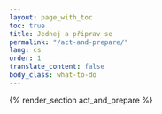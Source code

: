 ```yaml
---
layout: page_with_toc
toc: true
title: Jednej a připrav se
permalink: "/act-and-prepare/"
lang: cs
order: 1
translate_content: false
body_class: what-to-do
---
```



{% render_section act_and_prepare %}
